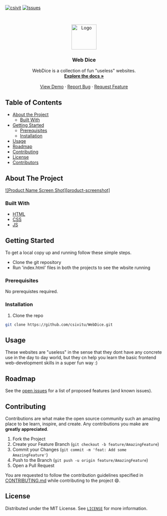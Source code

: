 [![csivit][csivitu-shield]][csivitu-url]
[![Issues][issues-shield]][issues-url]

<!-- PROJECT LOGO -->
<br />
<p align="center">
  <a href="https://github.com/csivitu/WebDice">
    <img src="https://csivit.com/images/favicon.png" alt="Logo" width="80">
  </a>

  <h3 align="center">Web Dice</h3>

  <p align="center">
    WebDice  is a collection of fun "useless" websites.
    <br />
    <a href="https://github.com/csivitu/WebDice"><strong>Explore the docs »</strong></a>
    <br />
    <br />
    <a href="https://github.com/csivitu/WebDice">View Demo</a>
    ·
    <a href="https://github.com/csivitu/WebDice/issues">Report Bug</a>
    ·
    <a href="https://github.com/csivitu/WebDice/issues">Request Feature</a>
  </p>
</p>

<!-- TABLE OF CONTENTS -->

## Table of Contents

-   [About the Project](#about-the-project)
    -   [Built With](#built-with)
-   [Getting Started](#getting-started)
    -   [Prerequisites](#prerequisites)
    -   [Installation](#installation)
-   [Usage](#usage)
-   [Roadmap](#roadmap)
-   [Contributing](#contributing)
-   [License](#license)
-   [Contributors](#contributors-)

<!-- ABOUT THE PROJECT -->

## About The Project

[![Product Name Screen Shot][product-screenshot]](https://example.com)

### Built With

-   [HTML]()
-   [CSS]()
-   [JS]()

<!-- GETTING STARTED -->

## Getting Started

To get a local copy up and running follow these simple steps.

-   Clone the git repository
-   Run 'index.html' files in both the projects to see the wbsite running

### Prerequisites

No prerequistes required.

### Installation

1. Clone the repo

```sh
git clone https://github.com/csivitu/WebDice.git
```

<!-- 2. Install NPM packages

```sh
npm install
``` -->

<!-- USAGE EXAMPLES -->

## Usage

These websites are "useless" in the sense that they dont have any concrete use in the day to day world, but they cn help you learn the basic frontend web-development skills in a super fun way :)

<!-- ROADMAP -->

## Roadmap

See the [open issues](https://github.com/csivitu/WebDice/issues) for a list of proposed features (and known issues).

<!-- CONTRIBUTING -->

## Contributing

Contributions are what make the open source community such an amazing place to be learn, inspire, and create. Any contributions you make are **greatly appreciated**.

1. Fork the Project
2. Create your Feature Branch (`git checkout -b feature/AmazingFeature`)
3. Commit your Changes (`git commit -m 'feat: Add some AmazingFeature'`)
4. Push to the Branch (`git push -u origin feature/AmazingFeature`)
5. Open a Pull Request

You are requested to follow the contribution guidelines specified in [CONTRIBUTING.md](./CONTRIBUTING.md) while contributing to the project :smile:.

<!-- LICENSE -->

## License

Distributed under the MIT License. See [`LICENSE`](./LICENSE) for more information.

<!-- MARKDOWN LINKS & IMAGES -->
<!-- https://www.markdownguide.org/basic-syntax/#reference-style-links -->

[csivitu-shield]: https://img.shields.io/badge/csivitu-csivitu-blue
[csivitu-url]: https://csivit.com
[issues-shield]: https://img.shields.io/github/issues/csivitu/WebDice.svg?style=flat-square
[issues-url]: https://github.com/csivitu/WebDice/issues
